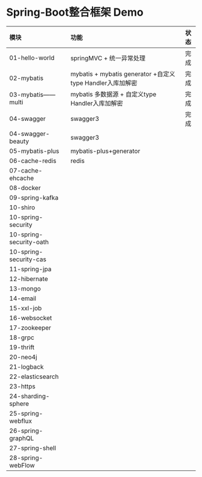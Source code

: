 # Spring-Boot整合框架 Demo

| 模块 | 功能     |状态|
|:--------| :-------------|:-----:|
| 01-hello-world | springMVC + 统一异常处理|完成 |
| 02-mybatis| mybatis + mybatis generator +自定义type Handler入库加解密 |完成|
| 03-mybatis——multi| mybatis 多数据源 + 自定义type Handler入库加解密 |完成|
| 04-swagger| swagger3 |完成|
| 04-swagger-beauty| swagger3 ||
| 05-mybatis-plus| mybatis-plus+generator ||
| 06-cache-redis| redis ||
| 07-cache-ehcache |||
| 08-docker |||
| 09-spring-kafka|||
| 10-shiro|||
| 10-spring-security|||
| 10-spring-security-oath|||
| 10-spring-security-cas|||
| 11-spring-jpa|||
| 12-hibernate|||
| 13-mongo|||
| 14-email|||
| 15-xxl-job|||
| 16-websocket|||
| 17-zookeeper|||
| 18-grpc|||
| 19-thrift|||
| 20-neo4j|||
| 21-logback|||
| 22-elasticsearch|||
| 23-https|||
| 24-sharding-sphere|||
| 25-spring-webflux|||
| 26-spring-graphQL|||
| 27-spring-shell|||
| 28-spring-webFlow|||






